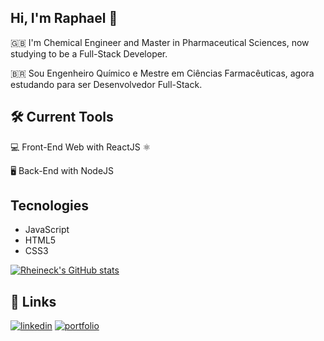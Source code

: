 ## Hi, I'm Raphael 👋

🇬🇧 I'm Chemical Engineer and Master in Pharmaceutical Sciences, now studying to be a Full-Stack Developer.

🇧🇷 Sou Engenheiro Químico e Mestre em Ciências Farmacêuticas, agora estudando para ser Desenvolvedor Full-Stack.

## 🛠 Current Tools

💻 Front-End Web with ReactJS ⚛

🖥 Back-End with NodeJS

## Tecnologies
- JavaScript
- HTML5
- CSS3

[![Rheineck's GitHub stats](https://github-readme-stats.vercel.app/api?username=rheineck&theme=dracula&show_icons=true)](https://github.com/rheineck/github-readme-stats)

## 🔗 Links
[![linkedin](https://img.shields.io/badge/linkedin-0A66C2?style=for-the-badge&logo=linkedin&logoColor=white)](https://www.linkedin.com/in/raphael-gilioli-heineck/)
[![portfolio](https://img.shields.io/badge/Em_Desenvolvimento-000?style=for-the-badge)]()

